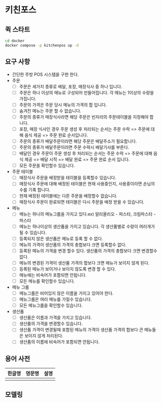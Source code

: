 # 키친포스

## 퀵 스타트

```sh
cd docker
docker compose -p kitchenpos up -d
```

## 요구 사항

- 간단한 주방 POS 시스템을 구현 한다.
- 주문
    - [ ] 주문은 세가지 종류로 배달, 포장, 매장식사 중 하나 입니다.
    - [ ] 주문은 하나 이상의 메뉴로 구성되어 만들어집니다. 각 메뉴는 1이상의 수량을 가집니다.
    - [ ] 주문의 가격은 주문 당시 메뉴의 가격의 합 입니다.
    - [ ] 숨겨진 메뉴는 주문 할 수 없습니다.
    - [ ] 주문의 종류가 매장식사라면 해당 주문은 빈자리의 주문테이블을 지정해야 합니다.
    - [ ] 포장, 매장 식사인 경우 주문 생성 후 처리되는 순서는 주문 수락 => 주문에 대해 음식 제공 => 주문 완료 순서입니다.
    - [ ] 주문의 종류가 배달주문이라면 해당 주문은 배달주소가 필요합니다.
    - [ ] 주문의 종류가 배달주문이라면 주문 수락시 배달기사를 부른다.
    - [ ] 배달인 경우 주문이 주문 생성 후 처리되는 순서는 주문 수락 => 주문에 대해 음식 제공 => 배달 시작 => 배달 완료 => 주문 완료 순서 입니다.
    - [ ] 모든 주문을 확인할수 있습니다.
- 주문 테이블
    - [ ]  매장식사 주문을 배정받을 테이블을 등록할수 있습니다.
    - [ ]  매장식사 주문에 대해 배정된 테이블은 현재 사용중인지, 사용중이라면 손님의 수를 기록 합니다.
    - [ ]  현재 배정된 테이블에는 다른 주문을 배정할수 없습니다.
    - [ ]  매장식사 주문이 완료되면 테이블은 다시 주문을 배정 받을 수 있습니다.

- 메뉴
    - [ ]  메뉴는 하나의 메뉴그룹을 가지고 있다.ex) 알리올리오 - 파스타, 크림파스타 - 파스타
    - [ ]  메뉴는 하나이상의 생산품을 가지고 있습니다. 각 생산품별로 수량이 여러개가 될 수 있습니다.
    - [ ]  등록되지 않은 생산품은 메뉴로 등록 할 수 없다.
    - [ ]  메뉴의 가격이 생산품의 가격의 총합보다 크면 등록할수 없다.
    - [ ]  등록된 메뉴의 가격을 변경 할수 있다. 생산품의 가격의 총합보다 크면 변경할수 없다.
    - [ ]  메뉴의 변경된 가격이 생산품 가격의 합보다 크면 메뉴가 보이지 않게 된다.
    - [ ]  등록된 메뉴가 보이거나 보이지 않도록 변경 할 수 있다.
    - [ ]  메뉴에는 비속어가 포함되면 안됩니다.
    - [ ]  모든 메뉴를 확인할수 있습니다.

- 메뉴 그룹
    - [ ]  메뉴그룹은 비어있지 않은 이름을 가지고 있어야 한다.
    - [ ]  메뉴그룹은 여러 메뉴를 가질수 있습니다.
    - [ ]  모든 메뉴그룹을 확인할수 있습니다.
- 생산품
    - [ ]  생산품은 이름과 가격을 가지고 있습니다.
    - [ ]  생산품의 가격을 변경할수 있습니다.
    - [ ]  생산품 가격이 변경될때 포함된 메뉴의 가격이 생산품 가격의 합보다 큰 메뉴들은 보이지 않게 처리된다.
    - [ ]  생산품의 이름에 비속어가 포함되면 안됩니다.

## 용어 사전

| 한글명 | 영문명 | 설명 |
|-----|-----|----|
|     |     |    |

## 모델링
